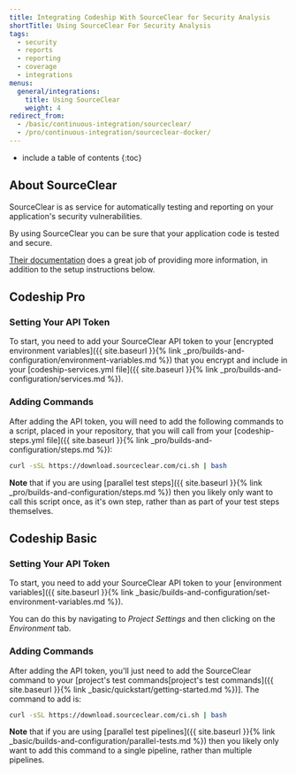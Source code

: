 ```yaml
---
title: Integrating Codeship With SourceClear for Security Analysis
shortTitle: Using SourceClear For Security Analysis
tags:
  - security
  - reports
  - reporting
  - coverage
  - integrations
menus:
  general/integrations:
    title: Using SourceClear
    weight: 4
redirect_from:
  - /basic/continuous-integration/sourceclear/
  - /pro/continuous-integration/sourceclear-docker/    
---
```


* include a table of contents
{:toc}

## About SourceClear

SourceClear is as service for automatically testing and reporting on your application's security vulnerabilities.

By using SourceClear you can be sure that your application code is tested and secure.

[Their documentation](https://www.sourceclear.com/docs/) does a great job of providing more information, in addition to the setup instructions below.

## Codeship Pro

### Setting Your API Token

To start, you need to add your SourceClear API token to your [encrypted environment variables]({{ site.baseurl }}{% link _pro/builds-and-configuration/environment-variables.md %}) that you encrypt and include in your [codeship-services.yml file]({{ site.baseurl }}{% link _pro/builds-and-configuration/services.md %}).

### Adding Commands

After adding the API token, you will need to add the following commands to a script, placed in your repository, that you will call from your [codeship-steps.yml file]({{ site.baseurl }}{% link _pro/builds-and-configuration/steps.md %}):


```bash
curl -sSL https://download.sourceclear.com/ci.sh | bash
 ```

**Note** that if you are using [parallel test steps]({{ site.baseurl }}{% link _pro/builds-and-configuration/steps.md %}) then you likely only want to call this script once, as it's own step, rather than as part of your test steps themselves.

## Codeship Basic

### Setting Your API Token

To start, you need to add your SourceClear API token to your [environment variables]({{ site.baseurl }}{% link _basic/builds-and-configuration/set-environment-variables.md %}).

You can do this by navigating to _Project Settings_ and then clicking on the _Environment_ tab.

### Adding Commands

After adding the API token, you'll just need to add the SourceClear command to your [project's test commands[project's test commands]({{ site.baseurl }}{% link _basic/quickstart/getting-started.md %})]. The command to add is:

```bash
curl -sSL https://download.sourceclear.com/ci.sh | bash
 ```

**Note** that if you are using [parallel test pipelines]({{ site.baseurl }}{% link _basic/builds-and-configuration/parallel-tests.md %}) then you likely only want to add this command to a single pipeline, rather than multiple pipelines.
